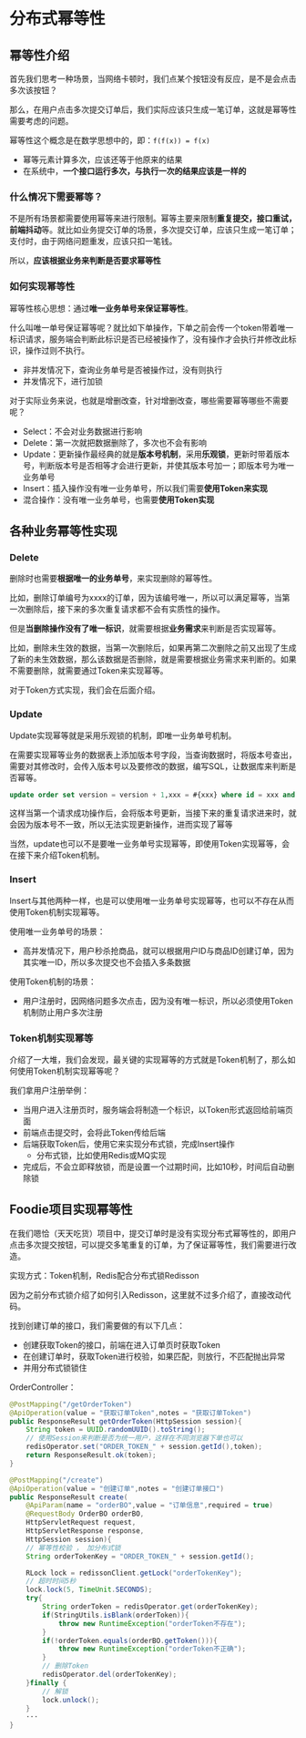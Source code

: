 # 分布式幂等性

## 幂等性介绍

首先我们思考一种场景，当网络卡顿时，我们点某个按钮没有反应，是不是会点击多次该按钮？

那么，在用户点击多次提交订单后，我们实际应该只生成一笔订单，这就是幂等性需要考虑的问题。

幂等性这个概念是在数学思想中的，即：`f(f(x)) = f(x)`

- 幂等元素计算多次，应该还等于他原来的结果
- 在系统中，**一个接口运行多次，与执行一次的结果应该是一样的**

### 什么情况下需要幂等？

不是所有场景都需要使用幂等来进行限制。幂等主要来限制**重复提交，接口重试，前端抖动**等。就比如业务提交订单的场景，多次提交订单，应该只生成一笔订单；支付时，由于网络问题重发，应该只扣一笔钱。

所以，**应该根据业务来判断是否要求幂等性**

### 如何实现幂等性

幂等性核心思想：通过**唯一业务单号来保证幂等性**。

什么叫唯一单号保证幂等呢？就比如下单操作，下单之前会传一个token带着唯一标识请求，服务端会判断此标识是否已经被操作了，没有操作才会执行并修改此标识，操作过则不执行。

- 非并发情况下，查询业务单号是否被操作过，没有则执行
- 并发情况下，进行加锁

对于实际业务来说，也就是增删改查，针对增删改查，哪些需要幂等哪些不需要呢？

- Select：不会对业务数据进行影响
- Delete：第一次就把数据删除了，多次也不会有影响
- Update：更新操作最经典的就是**版本号机制**，采用**乐观锁**，更新时带着版本号，判断版本号是否相等才会进行更新，并使其版本号加一；即版本号为唯一业务单号
- Insert：插入操作没有唯一业务单号，所以我们需要**使用Token来实现**
- 混合操作：没有唯一业务单号，也需要**使用Token实现**

## 各种业务幂等性实现

### Delete

删除时也需要**根据唯一的业务单号**，来实现删除的幂等性。

比如，删除订单编号为xxxx的订单，因为该编号唯一，所以可以满足幂等，当第一次删除后，接下来的多次重复请求都不会有实质性的操作。

但是**当删除操作没有了唯一标识**，就需要根据**业务需求**来判断是否实现幂等。

比如，删除未生效的数据，当第一次删除后，如果再第二次删除之前又出现了生成了新的未生效数据，那么该数据是否删除，就是需要根据业务需求来判断的。如果不需要删除，就需要通过Token来实现幂等。

对于Token方式实现，我们会在后面介绍。

### Update

Update实现幂等就是采用乐观锁的机制，即唯一业务单号机制。

在需要实现幂等业务的数据表上添加版本号字段，当查询数据时，将版本号查出，需要对其修改时，会传入版本号以及要修改的数据，编写SQL，让数据库来判断是否幂等。

```sql
update order set version = version + 1,xxx = #{xxx} where id = xxx and version = #{version}
```

这样当第一个请求成功操作后，会将版本号更新，当接下来的重复请求进来时，就会因为版本号不一致，所以无法实现更新操作，进而实现了幂等

当然，update也可以不是要唯一业务单号实现幂等，即使用Token实现幂等，会在接下来介绍Token机制。

### Insert

Insert与其他两种一样，也是可以使用唯一业务单号实现幂等，也可以不存在从而使用Token机制实现幂等。

使用唯一业务单号的场景：

- 高并发情况下，用户秒杀抢商品，就可以根据用户ID与商品ID创建订单，因为其实唯一ID，所以多次提交也不会插入多条数据

使用Token机制的场景：

- 用户注册时，因网络问题多次点击，因为没有唯一标识，所以必须使用Token机制防止用户多次注册

### Token机制实现幂等

介绍了一大堆，我们会发现，最关键的实现幂等的方式就是Token机制了，那么如何使用Token机制实现幂等呢？

我们拿用户注册举例：

- 当用户进入注册页时，服务端会将制造一个标识，以Token形式返回给前端页面
- 前端点击提交时，会将此Token传给后端
- 后端获取Token后，使用它来实现分布式锁，完成Insert操作
  - 分布式锁，比如使用Redis或MQ实现
- 完成后，不会立即释放锁，而是设置一个过期时间，比如10秒，时间后自动删除锁

## Foodie项目实现幂等性

在我们嗯恰（天天吃货）项目中，提交订单时是没有实现分布式幂等性的，即用户点击多次提交按钮，可以提交多笔重复的订单，为了保证幂等性，我们需要进行改造。

实现方式：Token机制，Redis配合分布式锁Redisson

因为之前分布式锁介绍了如何引入Redisson，这里就不过多介绍了，直接改动代码。

找到创建订单的接口，我们需要做的有以下几点：

- 创建获取Token的接口，前端在进入订单页时获取Token
- 在创建订单时，获取Token进行校验，如果匹配，则放行，不匹配抛出异常
- 并用分布式锁锁住

OrderController：

```java
@PostMapping("/getOrderToken")
@ApiOperation(value = "获取订单Token",notes = "获取订单Token")
public ResponseResult getOrderToken(HttpSession session){
    String token = UUID.randomUUID().toString();
    // 使用Session来判断是否为统一用户，这样在不同浏览器下单也可以
    redisOperator.set("ORDER_TOKEN_" + session.getId(),token);
    return ResponseResult.ok(token);
}

@PostMapping("/create")
@ApiOperation(value = "创建订单",notes = "创建订单接口")
public ResponseResult create(
    @ApiParam(name = "orderBO",value = "订单信息",required = true)
    @RequestBody OrderBO orderBO,
    HttpServletRequest request,
    HttpServletResponse response,
    HttpSession session){
    // 幂等性校验 ， 加分布式锁
    String orderTokenKey = "ORDER_TOKEN_" + session.getId();

    RLock lock = redissonClient.getLock("orderTokenKey");
    // 超时时间5秒
    lock.lock(5, TimeUnit.SECONDS);
    try{
        String orderToken = redisOperator.get(orderTokenKey);
        if(StringUtils.isBlank(orderToken)){
            throw new RuntimeException("orderToken不存在");
        }
        if(!orderToken.equals(orderBO.getToken())){
            throw new RuntimeException("orderToken不正确");
        }
        // 删除Token
        redisOperator.del(orderTokenKey);
    }finally {
        // 解锁
        lock.unlock();
    }
    ···
}
```




